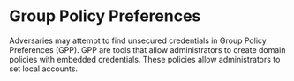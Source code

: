 # Group Policy Preferences

Adversaries may attempt to find unsecured credentials in Group Policy Preferences (GPP). GPP are tools that allow administrators to create domain policies with embedded credentials. These policies allow administrators to set local accounts.